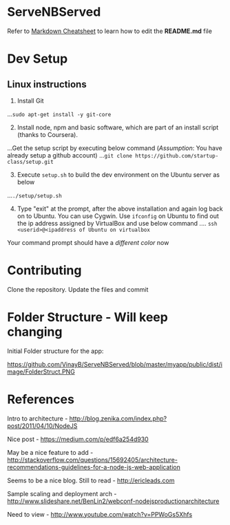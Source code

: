 ServeNBServed
=============
Refer to [Markdown Cheatsheet](https://github.com/adam-p/markdown-here/wiki/Markdown-Cheatsheet) to learn how to edit the **README.md** file

Dev Setup
=========

Linux instructions
------------------
1. Install Git

...`sudo apt-get install -y git-core` 

2. Install node, npm and basic software, which are part of an install script (thanks to Coursera).

...Get the setup script by executing below command (*Assumption*: You have already setup a github account)
...`git clone https://github.com/startup-class/setup.git`

3. Execute `setup.sh` to build the dev environment on the Ubuntu server as below

...`./setup/setup.sh`

4. Type "exit" at the prompt, after the above installation and again log back on to Ubuntu.  You can use Cygwin. Use `ifconfig` on Ubuntu to find out the ip address assigned by VirtualBox and use below command
.... `ssh <userid>@<ipaddress of Ubuntu on virtualbox`


Your command prompt should have a *different color* now 

Contributing
============
Clone the repository. Update the files and commit 


Folder Structure - Will keep changing
=====================================
Initial Folder structure for the app:

https://github.com/VinayB/ServeNBServed/blob/master/myapp/public/dist/image/FolderStruct.PNG

References
===========
Intro to architecture - http://blog.zenika.com/index.php?post/2011/04/10/NodeJS

Nice post - https://medium.com/p/edf6a254d930

May be a nice feature to add - http://stackoverflow.com/questions/15692405/architecture-recommendations-guidelines-for-a-node-js-web-application

Seems to be a nice blog. Still to read - http://ericleads.com

Sample scaling and deployment arch - http://www.slideshare.net/BenLin2/webconf-nodejsproductionarchitecture

Need to view - http://www.youtube.com/watch?v=PPWoGs5Xhfs






